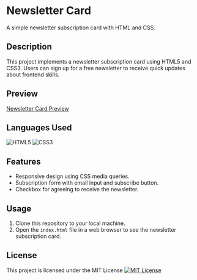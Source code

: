# Newsletter Card
A simple newsletter subscription card with HTML and CSS.

## Description

This project implements a newsletter subscription card using HTML5 and CSS3. Users can sign up for a free newsletter to receive quick updates about frontend skills.

## Preview

[Newsletter Card Preview]()

## Languages Used
![HTML5](https://img.shields.io/badge/HTML5-valid-orange?style=flat&logo=html5)
![CSS3](https://img.shields.io/badge/CSS3-valid-blue?style=flat&logo=css3)

## Features

- Responsive design using CSS media queries.
- Subscription form with email input and subscribe button.
- Checkbox for agreeing to receive the newsletter.

## Usage

1. Clone this repository to your local machine.
2. Open the `index.html` file in a web browser to see the newsletter subscription card.

## License

This project is licensed under the MIT License [![MIT License](https://img.shields.io/badge/License-MIT-green.svg)](https://opensource.org/licenses/MIT)

